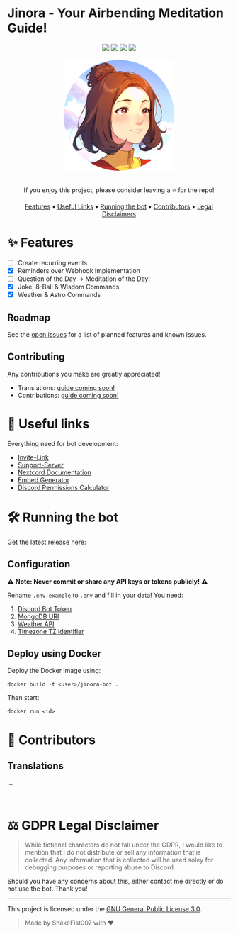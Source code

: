 # Jinora - Your Airbending Meditation Guide!
<div align="center">
    <img src="https://custom-icon-badges.herokuapp.com/badge/Python-3.11.4-0F81C2?logo=python">
    <img src="https://custom-icon-badges.herokuapp.com/badge/Nextcord-2.5.0-5865F2?logo=nextcord">
    <img src="https://custom-icon-badges.herokuapp.com/badge/MongoDB-7.0-13AA52?logo=mongodb">
    <img src="https://custom-icon-badges.herokuapp.com/badge/Docker-4.21.1-2496ED?logo=docker">
</div>

<br>

<div align="center">
    <img src="./database/bot-avatar-rounded.png" width="250" height="250">
</div>

<br>

<p align="center">
    If you enjoy this project, please consider leaving a ⭐ for the repo!
</p>

<p align="center">
  <a href="#features">Features</a>
  •
  <a href="#useful-links">Useful Links</a>
  •
  <a href="#running-the-bot">Running the bot</a>
  •
  <a href="#contributors">Contributors</a>
  •
  <a href="#gdpr-legal-disclaimer">Legal Disclaimers</a>
</p>


# ✨ Features
- [ ] Create recurring events
- [x] Reminders over Webhook Implementation
- [ ] Question of the Day -> Meditation of the Day!
- [x] Joke, 8-Ball & Wisdom Commands
- [x] Weather & Astro Commands

## Roadmap
See the [open issues]() for a list of planned features and known issues.


## Contributing
Any contributions you make are greatly appreciated!
- Translations: [guide coming soon!]()
- Contributions: [guide coming soon!]()



# 🔗 Useful links
Everything need for bot development:
- [Invite-Link](https://discord.com/api/oauth2/authorize?client_id=723619199523487883&permissions=274877958144&scope=bot%20applications.commands)
- [Support-Server]()
- [Nextcord Documentation](https://docs.nextcord.dev/en/stable/index.html)
- [Embed Generator](https://embed.dan.onl)
- [Discord Permissions Calculator](https://discordapi.com/permissions.html#0)



# 🛠 Running the bot
Get the latest release here:

## Configuration

⚠️ **Note: Never commit or share any API keys or tokens publicly!** ⚠️

Rename `.env.example` to `.env` and fill in your data! You need:
1. [Discord Bot Token](https://discord.com/developers/applications)
2. [MongoDB URI](https://account.mongodb.com/account/login)
3. [Weather API](https://www.weatherapi.com)
4. [Timezone TZ identifier](https://en.wikipedia.org/wiki/List_of_tz_database_time_zones)


## Deploy using Docker
Deploy the Docker image using:
```
docker build -t <user>/jinora-bot .
```
Then start:
```
docker run <id>
```



# 🤝 Contributors

## Translations
...

<br>

# ⚖️ GDPR Legal Disclaimer
> While fictional characters do not fall under the GDPR, I would like to mention that I do not distribute or sell any information that is collected. Any information that is collected will be used soley for debugging purposes or reporting abuse to Discord.

Should you have any concerns about this, either contact me directly or do not use the bot. Thank you!

---

This project is licensed under the [GNU General Public License 3.0](/LICENSE).

> Made by SnakeFist007 with ❤️
